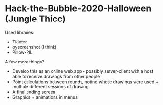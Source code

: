 # Hack-the-Bubble-2020-Halloween (Jungle Thicc)

Used libraries: 
* Tkinter
* pyscreenshot (I think)
* Pillow-PIL

A few more things? 
* Develop this as an online web app - possibly server-client with a host able to receive drawings from other people
* Point calculations between rounds, noting whose drawings were used + multiple different sessions of drawing
* A final ending screen
* Graphics + animations in menus
